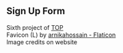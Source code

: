 ## Sign Up Form

Sixth project of [TOP](https://www.theodinproject.com/lessons/node-path-intermediate-html-and-css-sign-up-form)   
Favicon (L) by [arnikahossain - Flaticon](https://www.flaticon.com/free-icons/letter-l")   
Image credits on website